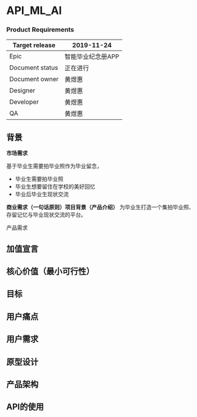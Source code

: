 # API_ML_AI

### Product Requirements
|Target release|2019-11-24|
|---|---|
|Epic|智能毕业纪念册APP|
|Document status|正在进行|
|Document owner|黄煜惠|
|Designer|黄煜惠|
|Developer|黄煜惠|
|QA|黄煜惠|


## 背景
<b>市场需求</b>

基于毕业生需要拍毕业照作为毕业留念，

- 毕业生需要拍毕业照
- 毕业生想要留住在学校的美好回忆
- 毕业后毕业生现状交流

<b>商业需求（一句话原则）项目背景（产品介绍）</b>
为毕业生打造一个集拍毕业照、存留记忆与毕业现状交流的平台。

产品需求

## 加值宣言

## 核心价值（最小可行性）

## 目标

## 用户痛点

## 用户需求

## 原型设计

## 产品架构

## API的使用
